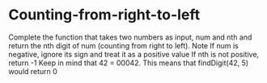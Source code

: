 # Counting-from-right-to-left
Complete the function that takes two numbers as input, num and nth and return the nth digit of num (counting from right to left).  Note If num is negative, ignore its sign and treat it as a positive value If nth is not positive, return -1 Keep in mind that 42 = 00042. This means that findDigit(42, 5) would return 0
